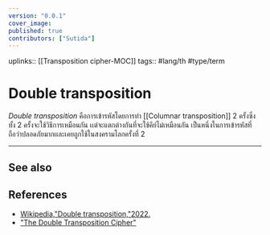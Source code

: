 ```yaml
---
version: "0.0.1"
cover_image:
published: true
contributors: ["Sutida"]
---
```

uplinks:: [[Transposition cipher-MOC]]
tags:: #lang/th #type/term 

# Double transposition
 *Double transposition* คือการเข้ารหัสโดยการทำ [[Columnar transposition]] 2 ครั้งซึ่งทั้ง 2 ครั้งจะใช้วิธีการเหมือนกัน เเต่จะแตกต่างกันที่จะใช้คีย์ไม่เหมือนกัน เป็นหนึ่งในการเข้ารหัสที่ถือว่าปลอดภัยมากเเละเคยถูกใช้ในสงครามโลกครั้งที่ 2 

---
## See also

## References
- [Wikipedia,"Double transposition,"2022.](https://en.wikipedia.org/wiki/Transposition_cipher#Double_transposition)
- ["The Double Transposition Cipher"](https://www.pbs.org/wgbh/nova/decoding/doubtrans.html)